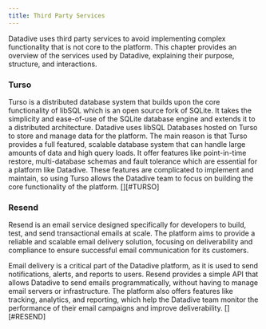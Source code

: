 ```yaml
---
title: Third Party Services
---
```


Datadive uses third party services to avoid implementing complex functionality that is not core to the platform. This chapter provides an overview of the services used by Datadive, explaining their purpose, structure, and interactions.

### Turso

Turso is a distributed database system that builds upon the core functionality of libSQL which is an open source fork of SQLite. It takes the simplicity and ease-of-use of the SQLite database engine and extends it to a distributed architecture. Datadive uses libSQL Databases hosted on Turso to store and manage data for the platform. The main reason is that Turso provides a full featured, scalable database system that can handle large amounts of data and high query loads. It offer features like point-in-time restore, multi-database schemas and fault tolerance which are essential for a platform like Datadive. These features are complicated to implement and maintain, so using Turso allows the Datadive team to focus on building the core functionality of the platform. [][#TURSO]

### Resend

Resend is an email service designed specifically for developers to build, test, and send transactional emails at scale. The platform aims to provide a reliable and scalable email delivery solution, focusing on deliverability and compliance to ensure successful email communication for its customers.

Email delivery is a critical part of the Datadive platform, as it is used to send notifications, alerts, and reports to users. Resend provides a simple API that allows Datadive to send emails programmatically, without having to manage email servers or infrastructure. The platform also offers features like tracking, analytics, and reporting, which help the Datadive team monitor the performance of their email campaigns and improve deliverability. [][#RESEND]
